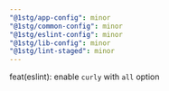 ```yaml
---
"@1stg/app-config": minor
"@1stg/common-config": minor
"@1stg/eslint-config": minor
"@1stg/lib-config": minor
"@1stg/lint-staged": minor
---
```

  
feat(eslint): enable `curly` with `all` option
